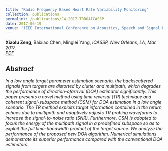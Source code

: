 ```yaml
---
title: "Radio Frequency Based Heart Rate Variability Monitoring"
collection: publications
permalink: /publications/C4-2017-TRDOAICASSP
date: 2017-06-19
venue: 'IEEE International Conference on Acoustics, Speech and Signal Processing (ICASSP 2017)'
---
```

<b>Xiaolu Zeng</b>, Baixiao Chen, Minglei Yang, <i>ICASSP, New Orleans, LA, Mar. 2017<i>. <br>
[PDF](http://Xiaolu1263.github.io/files/2017ICASSP.pdf)

## Abstract <br>
In a low angle target parameter estimation scenario, the backscattered signals from targets are distorted by clutter and multipath, which degrades the performance of direction-ofarrival (DOA) estimator significantly. This paper presents a novel method using time reversal (TR) technique and coherent signal-subspace method (CSM) for DOA estimation
in a low angle scenario. The TR method exploits target information contained in the return echoes due to multipath and adaptively adjusts TR probing waveforms to increase the
signal-to-noise ratio (SNR). Furthermore, CSM is adopted to focus the energy of the multipath signal in a predefined subspace so as to exploit the full time-bandwidth product of the target source. We analyze the performance of the proposed new DOA algorithm. Numerical simulations demonstrate its superior performance compared with the conventional DOA
estimators.

